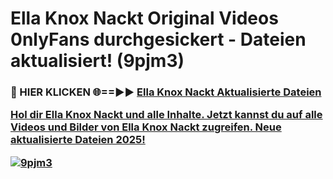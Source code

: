 # Ella Knox Nackt Original Videos 0nlyFans durchgesickert - Dateien aktualisiert! (9pjm3)

<h3>🔴 HIER KLICKEN 🌐==►► <a href="https://tinyurl.com/h6vf6nb8" rel="nofollow">Ella Knox Nackt Aktualisierte Dateien

Hol dir Ella Knox Nackt und alle Inhalte. Jetzt kannst du auf alle Videos und Bilder von Ella Knox Nackt zugreifen. Neue aktualisierte Dateien 2025!

[![9pjm3](https://i.imgur.com/sD4kR3V.gif)](https://tinyurl.com/h6vf6nb8)
